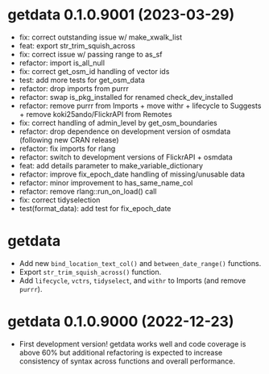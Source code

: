 <!-- NEWS.md is maintained by https://cynkra.github.io/fledge, do not edit -->

# getdata 0.1.0.9001 (2023-03-29)

- fix: correct outstanding issue w/ make_xwalk_list
- feat: export str_trim_squish_across
- fix: correct issue w/ passing range to as_sf
- refactor: import is_all_null
- fix: correct get_osm_id handling of vector ids
- test: add more tests for get_osm_data
- refactor: drop imports from purrr
- refactor: swap is_pkg_installed for renamed check_dev_installed
- refactor: remove purrr from Imports + move withr + lifecycle to Suggests + remove koki25ando/FlickrAPI from Remotes
- fix: correct handling of admin_level by get_osm_boundaries
- refactor: drop dependence on development version of osmdata (following new CRAN release)
- refactor: fix imports for rlang
- refactor: switch to development versions of FlickrAPI + osmdata
- feat: add details parameter to make_variable_dictionary
- refactor: improve fix_epoch_date handling of missing/unusable data
- refactor: minor improvement to has_same_name_col
- refactor: remove rlang::run_on_load() call
- fix: correct tidyselection
- test(format_data): add test for fix_epoch_date


# getdata

* Add new `bind_location_text_col()` and `between_date_range()` functions.
* Export `str_trim_squish_across()` function.
* Add `lifecycle`,  `vctrs`, `tidyselect`, and `withr` to Imports (and remove `purrr`).

# getdata 0.1.0.9000 (2022-12-23)

* First development version! getdata works well and code coverage is above 60% but additional refactoring is expected to increase consistency of syntax across functions and overall performance.
